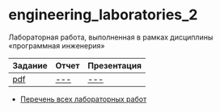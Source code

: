# engineering_laboratories_2

Лабораторная работа, выполненная в рамках дисциплины «программная инженерия» 

| Задание | Отчет | Презентация |
|---------|-------|-------------|
| [pdf](https://github.com/BFI-2202/engineering_laboratories/blob/2a3e3d864ecec2b940646c2334fd25a7cb661ef2/semester_01/laboratory_03.pdf) | [---]() | [---]() |

* [Перечень всех лабораторных работ](https://github.com/BFI-2202/engineering_laboratories)
